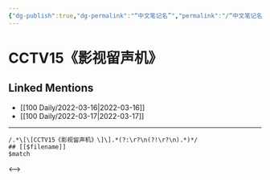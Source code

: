 ```yaml
---
{"dg-publish":true,"dg-permalink":"“中文笔记名”","permalink":"/“中文笔记名”/"}
---
```


# CCTV15《影视留声机》

## Linked Mentions
- [[100 Daily/2022-03-16\|2022-03-16]]
- [[100 Daily/2022-03-17\|2022-03-17]]


---

```expander
/.*\[\[CCTV15《影视留声机》\]\].*(?:\r?\n(?!\r?\n).*)*/
## [[$filename]]
$match
```

<-->
